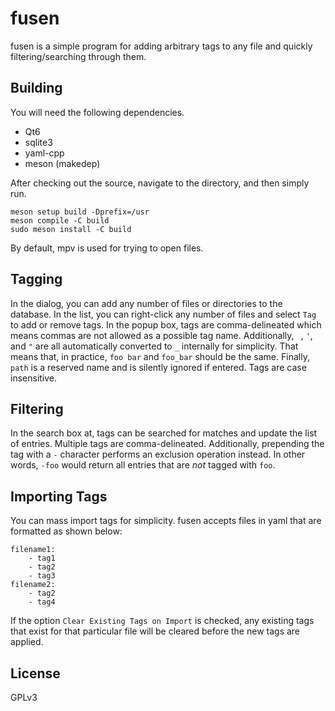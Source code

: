 # fusen
fusen is a simple program for adding arbitrary tags to any file and quickly filtering/searching through them.

## Building
You will need the following dependencies.

* Qt6
* sqlite3
* yaml-cpp
* meson (makedep)

After checking out the source, navigate to the directory, and then simply run.
```
meson setup build -Dprefix=/usr
meson compile -C build
sudo meson install -C build
```
By default, mpv is used for trying to open files.

## Tagging
In the dialog, you can add any number of files or directories to the database. In the list, you can right-click
any number of files and select `Tag` to add or remove tags. In the popup box, tags are comma-delineated which means
commas are not allowed as a possible tag name. Additionally, ` `, `'`, and `"` are all automatically converted
to `_` internally for simplicity. That means that, in practice, `foo bar` and `foo_bar` should be the same. Finally,
`path` is a reserved name and is silently ignored if entered. Tags are case insensitive.

## Filtering
In the search box at, tags can be searched for matches and update the list of entries. Multiple tags are
comma-delineated. Additionally, prepending the tag with a `-` character performs an exclusion operation instead.
In other words, `-foo` would return all entries that are *not* tagged with `foo`.

## Importing Tags
You can mass import tags for simplicity. fusen accepts files in yaml that are formatted as shown below:
```
filename1:
    - tag1
    - tag2
    - tag3
filename2:
    - tag2
    - tag4
```
If the option `Clear Existing Tags on Import` is checked, any existing tags that exist for that particular file will be
cleared before the new tags are applied.

## License
GPLv3
